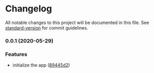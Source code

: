 # Changelog

All notable changes to this project will be documented in this file. See [standard-version](https://github.com/conventional-changelog/standard-version) for commit guidelines.

### 0.0.1 (2020-05-29)


### Features

* initialize the app ([89445d2](https://github.com/mbournehalley/mbournehalley.github.io/commit/89445d20a3010c9542c95a03b30a35a12b319e86))
